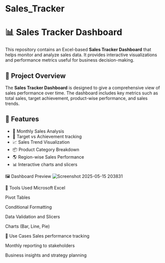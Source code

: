 # Sales_Tracker

# 📊 Sales Tracker Dashboard

This repository contains an Excel-based **Sales Tracker Dashboard** that helps monitor and analyze sales data. It provides interactive visualizations and performance metrics useful for business decision-making.

## 📌 Project Overview

The **Sales Tracker Dashboard** is designed to give a comprehensive view of sales performance over time. The dashboard includes key metrics such as total sales, target achievement, product-wise performance, and sales trends.

## 🧰 Features

- 📅 Monthly Sales Analysis  
- 🎯 Target vs Achievement tracking  
- 📈 Sales Trend Visualization  
- 📦 Product Category Breakdown  
- 🌎 Region-wise Sales Performance  
- 📊 Interactive charts and slicers

🖼️ Dashboard Preview
![Screenshot 2025-05-15 203831](https://github.com/user-attachments/assets/b0ae0691-4486-4218-9bdb-e84fb5284580)


🧮 Tools Used
Microsoft Excel

Pivot Tables

Conditional Formatting

Data Validation and Slicers

Charts (Bar, Line, Pie)

📌 Use Cases
Sales performance tracking

Monthly reporting to stakeholders

Business insights and strategy planning

